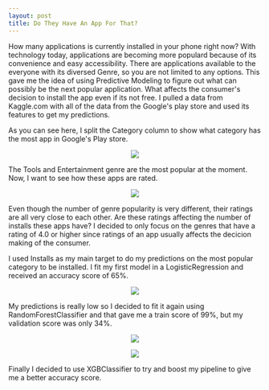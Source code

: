 ```yaml
---
layout: post
title: Do They Have An App For That?
---
```



How many applications is currently installed in your phone right now? With technology today, applications are becoming more populard because
of its convenience and easy accessibility. There are applications available to the everyone with its diversed Genre, so you are not limited 
to any options. This gave me the idea of using Predictive Modeling to figure out what can possibly be the next popular application. What
affects the consumer's decision to install the app even if its not free. I pulled a data from Kaggle.com with all of the data from the 
Google's play store and used its features to get my predictions. 

As you can see here, I split the Category column to show what category has the most app in Google's Play store.

<p align="center">
  <img src=https://raw.githubusercontent.com/hyamynl619/hyamynl619.github.io/master/img/genre1.png>
</p>

The Tools and Entertainment genre are the most popular at the moment. Now, I want to see how these
apps are rated. 

<p align="center">
 <img src=https://raw.githubusercontent.com/hyamynl619/hyamynl619.github.io/master/img/rating%20bar.png>
</p>

Even though the number of genre popularity is very different, their ratings are all very close to each other. Are these ratings affecting 
the number of installs these apps have? I decided to only focus on the genres that have a rating of 4.0 or higher since ratings of an app
usually affects the decicion making of the consumer. 

I used Installs as my main target to do my predictions on the most popular category to be installed.
I fit my first model in a LogisticRegression and received an accuracy score of 65%. 

<p align="center">
 <img src=https://raw.githubusercontent.com/hyamynl619/hyamynl619.github.io/master/img/modelscore2.png>
</p>

My predictions is really low so I decided to fit it again using RandomForestClassifier and that gave me a train score of 99%, but my
validation score was only 34%.

<p align="center">
<img src=https://raw.githubusercontent.com/hyamynl619/hyamynl619.github.io/master/img/randomscore.png>
</p>

<p align="center">
<img src=https://raw.githubusercontent.com/hyamynl619/hyamynl619.github.io/master/img/valscore.png>
</p>

Finally I decided to use XGBClassifier to try and boost my pipeline to give me a better accuracy score. 
